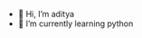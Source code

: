 - 👋 Hi, I’m aditya
- 🌱 I’m currently learning python 

<!---
aadii9628/aadii9628 is a ✨ special ✨ repository because its `README.md` (this file) appears on your GitHub profile.
You can click the Preview link to take a look at your changes.
--->
